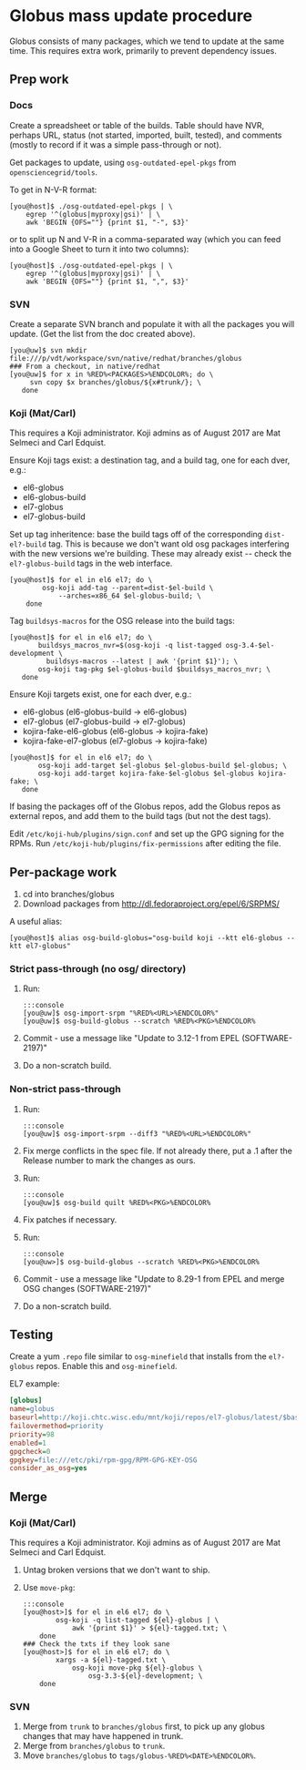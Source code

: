 Globus mass update procedure
============================

Globus consists of many packages, which we tend to update at the same time. This requires extra work, primarily to prevent dependency issues.

Prep work
---------

### Docs

Create a spreadsheet or table of the builds. Table should have NVR, perhaps URL, status (not started, imported, built, tested), and comments (mostly to record if it was a simple pass-through or not).

Get packages to update, using `osg-outdated-epel-pkgs` from `opensciencegrid/tools`.

To get in N-V-R format:

``` console
[you@host]$ ./osg-outdated-epel-pkgs | \
    egrep '^(globus|myproxy|gsi)' | \
    awk 'BEGIN {OFS=""} {print $1, "-", $3}'
```

or to split up N and V-R in a comma-separated way (which you can feed into a Google Sheet to turn it into two columns):

``` console
[you@host]$ ./osg-outdated-epel-pkgs | \
    egrep '^(globus|myproxy|gsi)' | \
    awk 'BEGIN {OFS=""} {print $1, ",", $3}'
```

### SVN

Create a separate SVN branch and populate it with all the packages you will update. (Get the list from the doc created above).

``` console
[you@uw]$ svn mkdir file:///p/vdt/workspace/svn/native/redhat/branches/globus
### From a checkout, in native/redhat
[you@uw]$ for x in %RED%<PACKAGES>%ENDCOLOR%; do \
     svn copy $x branches/globus/${x#trunk/}; \
   done
```

### Koji (Mat/Carl)

This requires a Koji administrator. Koji admins as of August 2017 are Mat Selmeci and Carl Edquist.

Ensure Koji tags exist: a destination tag, and a build tag, one for each dver, e.g.:

-   el6-globus
-   el6-globus-build
-   el7-globus
-   el7-globus-build

Set up tag inheritence: base the build tags off of the corresponding `dist-el?-build` tag. This is because we don't want old osg packages interfering with the new versions we're building. These may already exist -- check the `el?-globus-build` tags in the web interface.

``` console
[you@host]$ for el in el6 el7; do \
        osg-koji add-tag --parent=dist-$el-build \
            --arches=x86_64 $el-globus-build; \
    done
```

Tag `buildsys-macros` for the OSG release into the build tags:

``` console
[you@host]$ for el in el6 el7; do \
       buildsys_macros_nvr=$(osg-koji -q list-tagged osg-3.4-$el-development \
         buildsys-macros --latest | awk '{print $1}'); \
       osg-koji tag-pkg $el-globus-build $buildsys_macros_nvr; \
   done
```

Ensure Koji targets exist, one for each dver, e.g.:

-   el6-globus (el6-globus-build &rarr; el6-globus)
-   el7-globus (el7-globus-build &rarr; el7-globus)
-   kojira-fake-el6-globus (el6-globus &rarr; kojira-fake)
-   kojira-fake-el7-globus (el7-globus &rarr; kojira-fake)

``` console
[you@host]$ for el in el6 el7; do \
       osg-koji add-target $el-globus $el-globus-build $el-globus; \
       osg-koji add-target kojira-fake-$el-globus $el-globus kojira-fake; \
   done
```

If basing the packages off of the Globus repos, add the Globus repos as external repos, and add them to the build tags (but not the dest tags).

Edit `/etc/koji-hub/plugins/sign.conf` and set up the GPG signing for the RPMs. Run `/etc/koji-hub/plugins/fix-permissions` after editing the file.

Per-package work
----------------

1.  cd into branches/globus
2.  Download packages from <http://dl.fedoraproject.org/epel/6/SRPMS/>

A useful alias:

``` console
[you@host]$ alias osg-build-globus="osg-build koji --ktt el6-globus --ktt el7-globus"
```

### Strict pass-through (no osg/ directory)

1.  Run:

        :::console
        [you@uw]$ osg-import-srpm "%RED%<URL>%ENDCOLOR%"
        [you@uw]$ osg-build-globus --scratch %RED%<PKG>%ENDCOLOR%


2.  Commit - use a message like "Update to 3.12-1 from EPEL (SOFTWARE-2197)"

3.  Do a non-scratch build.

### Non-strict pass-through

1.  Run:

        :::console
        [you@uw]$ osg-import-srpm --diff3 "%RED%<URL>%ENDCOLOR%"

2.  Fix merge conflicts in the spec file. If not already there, put a .1 after the Release number to mark the changes as ours.
3.  Run:

        :::console
        [you@uw]$ osg-build quilt %RED%<PKG>%ENDCOLOR%

4.  Fix patches if necessary.
5.  Run:

        :::console
        [you@uw>]$ osg-build-globus --scratch %RED%<PKG>%ENDCOLOR%

6.  Commit - use a message like "Update to 8.29-1 from EPEL and merge OSG changes (SOFTWARE-2197)"

7.  Do a non-scratch build.

Testing
-------

Create a yum `.repo` file similar to `osg-minefield` that installs from the `el?-globus` repos. Enable this and `osg-minefield`.

EL7 example:

``` ini
[globus]
name=globus
baseurl=http://koji.chtc.wisc.edu/mnt/koji/repos/el7-globus/latest/$basearch/
failovermethod=priority
priority=98
enabled=1
gpgcheck=0
gpgkey=file:///etc/pki/rpm-gpg/RPM-GPG-KEY-OSG
consider_as_osg=yes
```

Merge
-----

### Koji (Mat/Carl)

This requires a Koji administrator. Koji admins as of August 2017 are Mat Selmeci and Carl Edquist.

1.  Untag broken versions that we don't want to ship.
2.  Use `move-pkg`:

        :::console
        [you@host>]$ for el in el6 el7; do \
                osg-koji -q list-tagged ${el}-globus | \
                    awk '{print $1}' > ${el}-tagged.txt; \
            done
        ### Check the txts if they look sane
        [you@host>]$ for el in el6 el7; do \
                xargs -a ${el}-tagged.txt \
                    osg-koji move-pkg ${el}-globus \
                        osg-3.3-${el}-development; \
            done

### SVN

1.  Merge from `trunk` to `branches/globus` first, to pick up any globus changes that may have happened in trunk.
2.  Merge from `branches/globus` to `trunk`.
3.  Move `branches/globus` to `tags/globus-%RED%<DATE>%ENDCOLOR%`.

